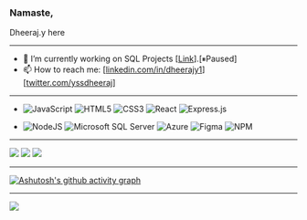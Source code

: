 ### Namaste,
Dheeraj.y here
<!--
**dheerajy1/dheerajy1** is a ✨ _special_ ✨ repository because its `README.md` (this file) appears on your GitHub profile.

Here are some ideas to get you started:

- 🔭 I’m currently working on ...
- 🌱 I’m currently learning ...
- 👯 I’m looking to collaborate on ...
- 🤔 I’m looking for help with ...
- 💬 Ask me about ...
- 📫 How to reach me: ...
- 😄 Pronouns: ...
- ⚡ Fun fact: ...
-->
---
- 🔭 I’m currently working on SQL Projects [[Link](https://github.com/dheerajy1/sql-journey)].[⏸Paused]
- 📫 How to reach me: [[linkedin.com/in/dheerajy1](https://linkedin.com/in/dheerajy1)] [[twitter.com/yssdheeraj](https://twitter.com/yssdheeraj)]

---

- ![JavaScript](https://img.shields.io/badge/javascript-%23323330.svg?style=for-the-badge&logo=javascript&logoColor=%23F7DF1E)  ![HTML5](https://img.shields.io/badge/html5-%23E34F26.svg?style=for-the-badge&logo=html5&logoColor=white)  ![CSS3](https://img.shields.io/badge/css3-%231572B6.svg?style=for-the-badge&logo=css3&logoColor=white) ![React](https://img.shields.io/badge/react-%2320232a.svg?style=for-the-badge&logo=react&logoColor=%2361DAFB) ![Express.js](https://img.shields.io/badge/express.js-%23404d59.svg?style=for-the-badge&logo=express&logoColor=%2361DAFB) 

- ![NodeJS](https://img.shields.io/badge/node.js-6DA55F?style=for-the-badge&logo=node.js&logoColor=white) ![Microsoft SQL Server](https://img.shields.io/badge/Microsoft%20SQL%20Sever-CC2927?style=for-the-badge&logo=microsoft%20sql%20server&logoColor=white) ![Azure](https://img.shields.io/badge/azure-%230072C6.svg?style=for-the-badge&logo=azure-devops&logoColor=white) ![Figma](https://img.shields.io/badge/figma-%23F24E1E.svg?style=for-the-badge&logo=figma&logoColor=white) ![NPM](https://img.shields.io/badge/NPM-%23000000.svg?style=for-the-badge&logo=npm&logoColor=white)

---

![](https://github-readme-stats.vercel.app/api?username=dheerajy1&theme=default&hide_border=false&include_all_commits=true&count_private=true) ![](https://github-readme-stats.vercel.app/api/top-langs/?username=dheerajy1&theme=default&hide_border=false&include_all_commits=true&count_private=true&layout=compact)
![](https://github-readme-streak-stats.herokuapp.com/?user=dheerajy1&theme=default&hide_border=false)

---

[![Ashutosh's github activity graph](https://github-readme-activity-graph.vercel.app/graph?username=dheerajy1&bg_color=ffffff&color=8a8a8a&line=00d4f0&point=000000&area=true&hide_border=true)](https://github.com/ashutosh00710/github-readme-activity-graph)

---

[![](https://visitcount.itsvg.in/api?id=dheerajy1&icon=0&color=0)](https://visitcount.itsvg.in)

